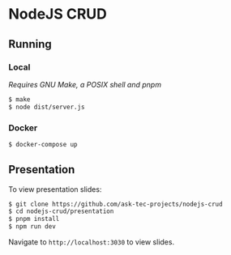 # NodeJS CRUD

## Running

### Local

*Requires GNU Make, a POSIX shell and pnpm*

```sh
$ make
$ node dist/server.js
```

### Docker

```sh
$ docker-compose up
```

## Presentation

To view presentation slides:

```sh
$ git clone https://github.com/ask-tec-projects/nodejs-crud
$ cd nodejs-crud/presentation
$ pnpm install
$ npm run dev
```

Navigate to `http://localhost:3030` to view slides.
